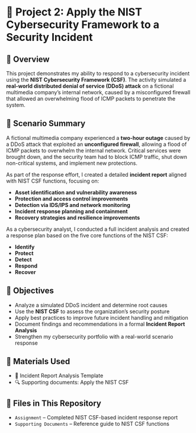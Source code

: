# 🧱 Project 2: Apply the NIST Cybersecurity Framework to a Security Incident

## 📘 Overview

This project demonstrates my ability to respond to a cybersecurity incident using the **NIST Cybersecurity Framework (CSF)**. The activity simulated a **real-world distributed denial of service (DDoS) attack** on a fictional multimedia company’s internal network, caused by a misconfigured firewall that allowed an overwhelming flood of ICMP packets to penetrate the system.

## 🧠 Scenario Summary

A fictional multimedia company experienced a **two-hour outage** caused by a DDoS attack that exploited an **unconfigured firewall**, allowing a flood of ICMP packets to overwhelm the internal network. Critical services were brought down, and the security team had to block ICMP traffic, shut down non-critical systems, and implement new protections.

As part of the response effort, I created a detailed **incident report** aligned with NIST CSF functions, focusing on:

- **Asset identification and vulnerability awareness**
- **Protection and access control improvements**
- **Detection via IDS/IPS and network monitoring**
- **Incident response planning and containment**
- **Recovery strategies and resilience improvements**

As a cybersecurity analyst, I conducted a full incident analysis and created a response plan based on the five core functions of the NIST CSF:
- **Identify**
- **Protect**
- **Detect**
- **Respond**
- **Recover**
  
## 🧾 Objectives

- Analyze a simulated DDoS incident and determine root causes  
- Use the **NIST CSF** to assess the organization’s security posture  
- Apply best practices to improve future incident handling and mitigation  
- Document findings and recommendations in a formal **Incident Report Analysis**  
- Strengthen my cybersecurity portfolio with a real-world scenario response  

## 🧰 Materials Used

- 📄 Incident Report Analysis Template   
- 🔍 Supporting documents: Apply the NIST CSF 

## 📂 Files in This Repository
- `Assignment` – Completed NIST CSF-based incident response report    
- `Supporting Documents` – Reference guide to NIST CSF functions
